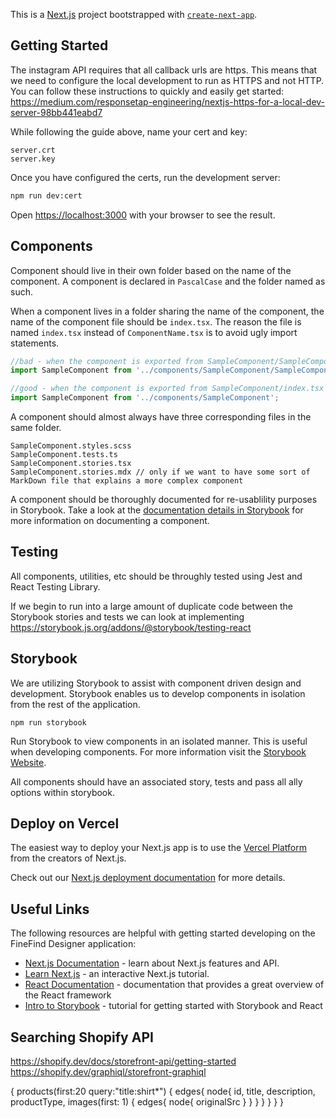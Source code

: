 This is a [Next.js](https://nextjs.org/) project bootstrapped with [`create-next-app`](https://github.com/vercel/next.js/tree/canary/packages/create-next-app).

## Getting Started

The instagram API requires that all callback urls are https. This means that we need to configure the local development to run as HTTPS and not HTTP. You can follow these instructions to quickly and easily get started:
https://medium.com/responsetap-engineering/nextjs-https-for-a-local-dev-server-98bb441eabd7

While following the guide above, name your cert and key:
``` text
server.crt
server.key
```

Once you have configured the certs, run the development server:

```bash
npm run dev:cert
```

Open [https://localhost:3000](https://localhost:3000) with your browser to see the result.

## Components
Component should live in their own folder based on the name of the component. A component is declared in `PascalCase` and the folder named as such.

When a component lives in a folder sharing the name of the component, the name of the component file should be `index.tsx`. The reason the file is named `index.tsx` instead of `ComponentName.tsx` is to avoid ugly import statements.

```typescript
//bad - when the component is exported from SampleComponent/SampleComponent.tsx
import SampleComponent from '../components/SampleComponent/SampleComponent';

//good - when the component is exported from SampleComponent/index.tsx
import SampleComponent from '../components/SampleComponent';
```

A component should almost always have three corresponding files in the same folder.
```text
SampleComponent.styles.scss
SampleComponent.tests.ts
SampleComponent.stories.tsx
SampleComponent.stories.mdx // only if we want to have some sort of MarkDown file that explains a more complex component
```

A component should be thoroughly documented for re-usablility purposes in Storybook. Take a look at the [documentation details in Storybook](https://storybook.js.org/docs/react/writing-docs/introduction) for more information on documenting a component.

## Testing

All components, utilities, etc should be throughly tested using Jest and React Testing Library.

If we begin to run into a large amount of duplicate code between the Storybook stories and tests we can look at implementing https://storybook.js.org/addons/@storybook/testing-react

## Storybook

We are utilizing Storybook to assist with component driven design and development. Storybook enables us to develop components in isolation from the rest of the application.

`npm run storybook`

Run Storybook to view components in an isolated manner. This is useful when developing components. For more information visit the [Storybook Website](https://storybook.js.org/).

All components should have an associated story, tests and pass all ally options within storybook.

## Deploy on Vercel

The easiest way to deploy your Next.js app is to use the [Vercel Platform](https://vercel.com/new?utm_medium=default-template&filter=next.js&utm_source=create-next-app&utm_campaign=create-next-app-readme) from the creators of Next.js.

Check out our [Next.js deployment documentation](https://nextjs.org/docs/deployment) for more details.

## Useful Links

The following resources are helpful with getting started developing on the FineFind Designer application:

- [Next.js Documentation](https://nextjs.org/docs) - learn about Next.js features and API.
- [Learn Next.js](https://nextjs.org/learn) - an interactive Next.js tutorial.
- [React Documentation](https://reactjs.org/docs/getting-started.html) - documentation that provides a great overview of the React framework
- [Intro to Storybook](https://storybook.js.org/tutorials/intro-to-storybook/) - tutorial for getting started with Storybook and React


## Searching Shopify API
https://shopify.dev/docs/storefront-api/getting-started
https://shopify.dev/graphiql/storefront-graphiql

{
  products(first:20 query:"title:shirt*") {
    edges{
      node{
        id,
        title,
        description,
        productType,
        images(first: 1) {
          edges{
            node{
              originalSrc
            }
          }
        }
      }
    }
  }
}
